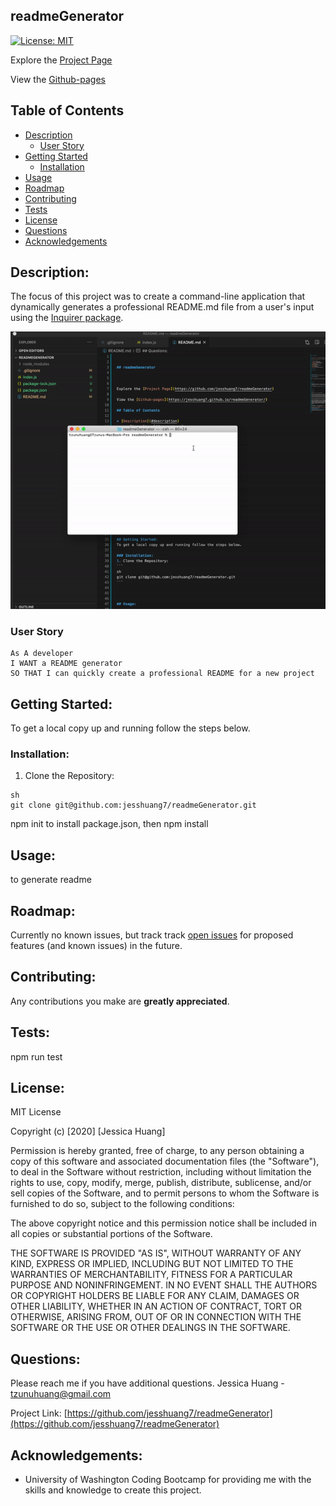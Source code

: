 

## readmeGenerator

[![License: MIT](https://img.shields.io/badge/License-MIT-yellow.svg)](https://opensource.org/licenses/MIT) 

Explore the [Project Page](https://github.com/jesshuang7/readmeGenerator)

View the [Github-pages](https://jesshuang7.github.io/readmeGenerator/)

## Table of Contents

* [Description](#description)
    * [User Story](#user-story) 
* [Getting Started](#getting-started)
  * [Installation](#installation)
* [Usage](#usage)
* [Roadmap](#roadmap)
* [Contributing](#contributing)
* [Tests](#tests)
* [License](#License)
* [Questions](#questions)
* [Acknowledgements](#acknowledgements)

## Description:
The focus of this project was to create a command-line application that dynamically generates a professional README.md file from a user's input using the [Inquirer package](https://www.npmjs.com/package/inquirer). 


![Project Gif](readmegenerator.gif)

### User Story

```
As A developer 
I WANT a README generator 
SO THAT I can quickly create a professional README for a new project
```


## Getting Started:
To get a local copy up and running follow the steps below.

### Installation:
1. Clone the Repository:
```
sh
git clone git@github.com:jesshuang7/readmeGenerator.git
```
npm init to install package.json, then npm install


## Usage:
to generate readme

## Roadmap:
Currently no known issues, but track track [open issues](https://github.com/jesshuang7/readmeGenerator/issues ) for proposed features (and known issues) in the future.

## Contributing:
Any contributions you make are **greatly appreciated**.



## Tests:
npm run test

## License:

MIT License

Copyright (c) [2020] [Jessica Huang]

Permission is hereby granted, free of charge, to any person obtaining a copy
of this software and associated documentation files (the "Software"), to deal
in the Software without restriction, including without limitation the rights
to use, copy, modify, merge, publish, distribute, sublicense, and/or sell
copies of the Software, and to permit persons to whom the Software is
furnished to do so, subject to the following conditions:

The above copyright notice and this permission notice shall be included in all
copies or substantial portions of the Software.

THE SOFTWARE IS PROVIDED "AS IS", WITHOUT WARRANTY OF ANY KIND, EXPRESS OR
IMPLIED, INCLUDING BUT NOT LIMITED TO THE WARRANTIES OF MERCHANTABILITY,
FITNESS FOR A PARTICULAR PURPOSE AND NONINFRINGEMENT. IN NO EVENT SHALL THE
AUTHORS OR COPYRIGHT HOLDERS BE LIABLE FOR ANY CLAIM, DAMAGES OR OTHER
LIABILITY, WHETHER IN AN ACTION OF CONTRACT, TORT OR OTHERWISE, ARISING FROM,
OUT OF OR IN CONNECTION WITH THE SOFTWARE OR THE USE OR OTHER DEALINGS IN THE
SOFTWARE.

## Questions:
Please reach me if you have additional questions.
Jessica Huang - tzunuhuang@gmail.com

Project Link: [https://github.com/jesshuang7/readmeGenerator](https://github.com/jesshuang7/readmeGenerator)

## Acknowledgements: 
* University of Washington Coding Bootcamp for providing me with the skills and knowledge to create this project. 



        
